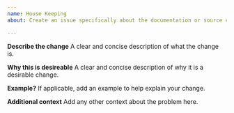 ```yaml
---
name: House Keeping
about: Create an issue specifically about the documentation or source code itself

---
```


**Describe the change**
A clear and concise description of what the change is.

**Why this is desireable**
A clear and concise description of why it is a desirable change.

**Example?**
If applicable, add an example to help explain your change.

**Additional context**
Add any other context about the problem here.
